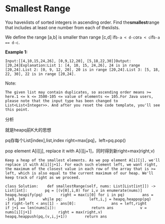 # Smallest Range

You have`k`lists of sorted integers in ascending order. Find the**smallest**range that includes at least one number from each of the`k`lists.

We define the range \[a,b\] is smaller than range \[c,d\] if`b-a < d-c`or`a < c`if`b-a == d-c`.

**Example 1:**

```text
Input:[[4,10,15,24,26], [0,9,12,20], [5,18,22,30]]Output: [20,24]Explanation:List 1: [4, 10, 15, 24,26], 24 is in range [20,24].List 2: [0, 9, 12, 20], 20 is in range [20,24].List 3: [5, 18, 22, 30], 22 is in range [20,24].
```

Note:

```text
The given list may contain duplicates, so ascending order means >= here.1 <= k <= 3500-105 <= value of elements <= 105.For Java users, please note that the input type has been changed to List<List<Integer>>. And after you reset the code template, you'll see this point.
```

分析

就是heapq前K大的思想

pq存每个List\[index\],list,index right=max\[pq\]，left=pq.pop\(\)

pop element A\[i\]\[j\], replace it with A\[i\]\[j+1\]，同时得到新right=max\(right,v\)

```text
Keep a heap of the smallest elements. As we pop element A[i][j], we'll replace it with A[i][j+1]. For each such element left, we want right, the maximum of the closest value in each row of the array that is >= left, which is also equal to the current maximum of our heap. We'll keep track of right as we proceed.
```

```text
class Solution:    def smallestRange(self, nums: List[List[int]]) -> List[int]:        pq = [(v[0],i,0) for i,v in enumerate(nums)]        heapq.heapify(pq)        right = max(i[0] for i in pq)        ans = -1e9, 1e9        while pq:            left,i,j = heapq.heappop(pq)            if right-left < ans[1] - ans[0]:                ans = left,right            if j+1 == len(nums[i]):                return ans            v = nums[i][j+1]            right = max(right,v)            heapq.heappush(pq,(v,i,j+1))        return ans
```

